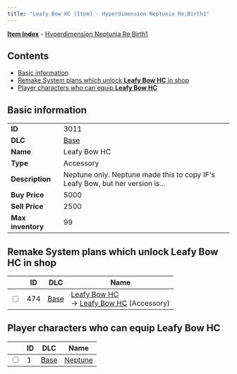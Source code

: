 ```yaml
---
title: "Leafy Bow HC (Item) - Hyperdimension Neptunia Re;Birth1"
---
```


[**Item Index**](/neptunia/rb1/item/index.html) - [Hyperdimension Neptunia Re;Birth1](/neptunia/rb1)

## Contents

- [Basic information](#basic-information)
- [Remake System plans which unlock **Leafy Bow HC** in shop](#remake-system-plans-which-unlock-leafy-bow-hc-in-shop)
- [Player characters who can equip **Leafy Bow HC**](#player-characters-who-can-equip-leafy-bow-hc)

## Basic information

|   |   |
| -- | -- |
| **ID** | 3011 |
| **DLC** | [Base](/neptunia/rb1/dlc/1-base.html) |
| **Name** | Leafy Bow HC |
| **Type** | Accessory |
| **Description** | Neptune only. Neptune made this to copy IF's Leafy Bow, but her version is... |
| **Buy Price** | 5000 |
| **Sell Price** | 2500 |
| **Max inventory** | 99 |


## Remake System plans which unlock **Leafy Bow HC** in shop

|    | ID | DLC | Name |
| -- | -- | --- | ---- |
| <input type="checkbox" id="rb1-remake-1-474" class="trackbox" /> | 474 | [Base](/neptunia/rb1/dlc/1-base.html) | [Leafy Bow HC](/neptunia/rb1/remake/1-474-leafy-bow-hc.html)<br /> → [Leafy Bow HC](/neptunia/rb1/item/1-3011-leafy-bow-hc.html) (Accessory) |


## Player characters who can equip **Leafy Bow HC**

|    | ID | DLC | Name |
| -- | -- | --- | ---- |
| <input type="checkbox" id="rb1-player-1-1" class="trackbox" /> | 1 | [Base](/neptunia/rb1/dlc/1-base.html) | [Neptune](/neptunia/rb1/player/1-1-neptune.html) |
